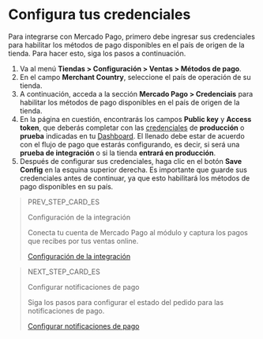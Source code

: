 # Configura tus credenciales

Para integrarse con Mercado Pago, primero debe ingresar sus credenciales para habilitar los métodos de pago disponibles en el país de origen de la tienda. Para hacer esto, siga los pasos a continuación.

1. Va al menú **Tiendas > Configuración > Ventas > Métodos de pago**.
2. En el campo **Merchant Country**, seleccione el país de operación de su tienda.
2. A continuación, acceda a la sección **Mercado Pago > Credenciais** para habilitar los métodos de pago disponibles en el país de origen de la tienda.
3. En la página en cuestión, encontrarás los campos **Public key** y **Access token**, que deberás completar con las [credenciales](/developers/es/guides/additional-content/credentials/credentials) de **producción** o **prueba** indicadas en tu [Dashboard](/developers/es/guides/additional-content/dashboard/introduction). El llenado debe estar de acuerdo con el flujo de pago que estarás configurando, es decir, si será una **prueba de integración** o si la tienda **entrará en producción**.
3. Después de configurar sus credenciales, haga clic en el botón **Save Config** en la esquina superior derecha. Es importante que guarde sus credenciales antes de continuar, ya que esto habilitará los métodos de pago disponibles en su país.

> PREV_STEP_CARD_ES
>
> Configuración de la integración
>
> Conecta tu cuenta de Mercado Pago al módulo y captura los pagos que recibes por tus ventas online.
>
> [Configuración de la integración](/developers/es/docs/magento-two/integration)

> NEXT_STEP_CARD_ES
>
> Configurar notificaciones de pago
>
> Siga los pasos para configurar el estado del pedido para las notificaciones de pago.
>
> [Configurar notificaciones de pago](/developers/es/docs/magento-two/integration-configuration/notifications)